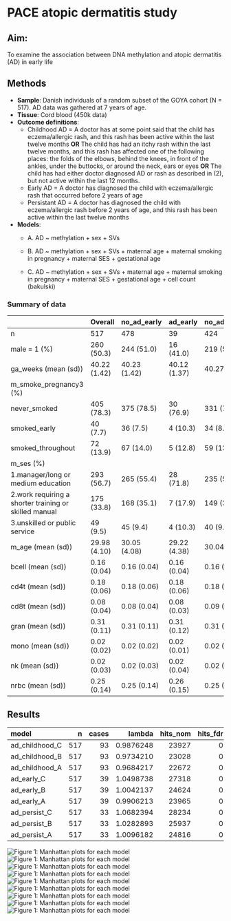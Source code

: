 # PACE atopic dermatitis study







## Aim:
To examine the association between DNA methylation and atopic dermatitis (AD) in early life


## Methods
* __Sample__: Danish individuals of a random subset of the GOYA cohort (N = 517). AD data was gathered at 7 years of age.
* __Tissue__: Cord blood (450k data)
* __Outcome definitions__:
	+ Childhood AD = A doctor has at some point said that the child has eczema/allergic rash, and this rash has been active within the last twelve months __OR__ The child has had an itchy rash within the last twelve months, and this rash has affected one of the following places: the folds of the elbows, behind the knees, in front of the ankles, under the buttocks, or around the neck, ears or eyes __OR__ The child has had either doctor diagnosed AD or rash as described in (2), but not active within the last 12 months.
	+ Early AD = A doctor has diagnosed the child with eczema/allergic rash that occurred before 2 years of age
	+ Persistant AD = A doctor has diagnosed the child with eczema/allergic rash before 2 years of age, and this rash has been active within the last twelve months
* __Models__:
	+ A. AD ~ methylation + sex + SVs

	+ B. AD ~ methylation + sex + SVs + maternal age + maternal smoking in pregnancy + maternal SES + gestational age

	+ C. AD ~ methylation + sex + SVs + maternal age + maternal smoking in pregnancy + maternal SES + gestational age + cell count (bakulski)


### Summary of data


|                                                      |Overall      |no_ad_early  |ad_early     |no_ad_childhood |ad_childhood |no_ad_persist |ad_persist   |
|:-----------------------------------------------------|:------------|:------------|:------------|:---------------|:------------|:-------------|:------------|
|n                                                     |517          |478          |39           |424             |93           |484           |33           |
|male = 1 (%)                                          |260 (50.3)   |244 (51.0)   |16 (41.0)    |219 (51.7)      |41 (44.1)    |246 (50.8)    |14 (42.4)    |
|ga_weeks (mean (sd))                                  |40.22 (1.42) |40.23 (1.42) |40.12 (1.37) |40.27 (1.42)    |40.03 (1.40) |40.23 (1.42)  |40.22 (1.40) |
|m_smoke_pregnancy3 (%)                                |             |             |             |                |             |              |             |
|never_smoked                                          |405 (78.3)   |375 (78.5)   |30 (76.9)    |331 (78.1)      |74 (79.6)    |380 (78.5)    |25 (75.8)    |
|smoked_early                                          |40 (7.7)     |36 (7.5)     |4 (10.3)     |34 (8.0)        |6 (6.5)      |36 (7.4)      |4 (12.1)     |
|smoked_throughout                                     |72 (13.9)    |67 (14.0)    |5 (12.8)     |59 (13.9)       |13 (14.0)    |68 (14.0)     |4 (12.1)     |
|m_ses (%)                                             |             |             |             |                |             |              |             |
|1.manager/long or medium education                    |293 (56.7)   |265 (55.4)   |28 (71.8)    |235 (55.4)      |58 (62.4)    |270 (55.8)    |23 (69.7)    |
|2.work requiring a shorter training or skilled manual |175 (33.8)   |168 (35.1)   |7 (17.9)     |149 (35.1)      |26 (28.0)    |168 (34.7)    |7 (21.2)     |
|3.unskilled or public service                         |49 (9.5)     |45 (9.4)     |4 (10.3)     |40 (9.4)        |9 (9.7)      |46 (9.5)      |3 (9.1)      |
|m_age (mean (sd))                                     |29.98 (4.10) |30.05 (4.08) |29.22 (4.38) |30.04 (4.16)    |29.71 (3.83) |30.02 (4.06)  |29.39 (4.70) |
|bcell (mean (sd))                                     |0.16 (0.04)  |0.16 (0.04)  |0.16 (0.04)  |0.16 (0.04)     |0.17 (0.05)  |0.16 (0.04)   |0.15 (0.03)  |
|cd4t (mean (sd))                                      |0.18 (0.06)  |0.18 (0.06)  |0.18 (0.06)  |0.18 (0.06)     |0.19 (0.07)  |0.18 (0.06)   |0.19 (0.06)  |
|cd8t (mean (sd))                                      |0.08 (0.04)  |0.08 (0.04)  |0.08 (0.03)  |0.09 (0.04)     |0.08 (0.04)  |0.08 (0.04)   |0.08 (0.04)  |
|gran (mean (sd))                                      |0.31 (0.11)  |0.31 (0.11)  |0.31 (0.12)  |0.31 (0.11)     |0.30 (0.11)  |0.31 (0.11)   |0.31 (0.12)  |
|mono (mean (sd))                                      |0.02 (0.02)  |0.02 (0.02)  |0.02 (0.01)  |0.02 (0.02)     |0.02 (0.02)  |0.02 (0.02)   |0.02 (0.02)  |
|nk (mean (sd))                                        |0.02 (0.03)  |0.02 (0.03)  |0.02 (0.04)  |0.02 (0.03)     |0.02 (0.03)  |0.02 (0.03)   |0.02 (0.03)  |
|nrbc (mean (sd))                                      |0.25 (0.14)  |0.25 (0.14)  |0.26 (0.15)  |0.25 (0.14)     |0.25 (0.15)  |0.25 (0.14)   |0.26 (0.15)  |

## Results



|model          |   n| cases|    lambda| hits_nom| hits_fdr| hits_bon|
|:--------------|---:|-----:|---------:|--------:|--------:|--------:|
|ad_childhood_C | 517|    93| 0.9876248|    23927|        0|        0|
|ad_childhood_B | 517|    93| 0.9734210|    23028|        0|        0|
|ad_childhood_A | 517|    93| 0.9684217|    22672|        0|        0|
|ad_early_C     | 517|    39| 1.0498738|    27318|        0|        0|
|ad_early_B     | 517|    39| 1.0042137|    24624|        0|        0|
|ad_early_A     | 517|    39| 0.9906213|    23965|        0|        0|
|ad_persist_C   | 517|    33| 1.0682394|    28234|        0|        0|
|ad_persist_B   | 517|    33| 1.0282893|    25937|        0|        0|
|ad_persist_A   | 517|    33| 1.0096182|    24816|        0|        0|

<img src="figure/manhattan-1.png" title="Figure 1: Manhattan plots for each model" alt="Figure 1: Manhattan plots for each model" style="display: block; margin: auto;" /><img src="figure/manhattan-2.png" title="Figure 1: Manhattan plots for each model" alt="Figure 1: Manhattan plots for each model" style="display: block; margin: auto;" /><img src="figure/manhattan-3.png" title="Figure 1: Manhattan plots for each model" alt="Figure 1: Manhattan plots for each model" style="display: block; margin: auto;" /><img src="figure/manhattan-4.png" title="Figure 1: Manhattan plots for each model" alt="Figure 1: Manhattan plots for each model" style="display: block; margin: auto;" /><img src="figure/manhattan-5.png" title="Figure 1: Manhattan plots for each model" alt="Figure 1: Manhattan plots for each model" style="display: block; margin: auto;" /><img src="figure/manhattan-6.png" title="Figure 1: Manhattan plots for each model" alt="Figure 1: Manhattan plots for each model" style="display: block; margin: auto;" /><img src="figure/manhattan-7.png" title="Figure 1: Manhattan plots for each model" alt="Figure 1: Manhattan plots for each model" style="display: block; margin: auto;" /><img src="figure/manhattan-8.png" title="Figure 1: Manhattan plots for each model" alt="Figure 1: Manhattan plots for each model" style="display: block; margin: auto;" /><img src="figure/manhattan-9.png" title="Figure 1: Manhattan plots for each model" alt="Figure 1: Manhattan plots for each model" style="display: block; margin: auto;" />

